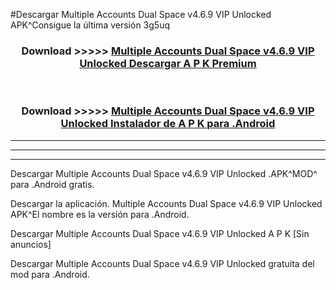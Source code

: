 #Descargar Multiple Accounts Dual Space v4.6.9 VIP Unlocked  APK^Consigue la última versión 3g5uq



<div align="center">
<h3>Download >>>>> <a href="https://es-sites.web.app/?es= Multiple Accounts Dual Space v4.6.9 VIP Unlocked ">Multiple Accounts Dual Space v4.6.9 VIP Unlocked  Descargar A P K Premium</a></h3><br>

<h3>Download >>>>> <a href="https://es-sites.web.app/?es= Multiple Accounts Dual Space v4.6.9 VIP Unlocked ">Multiple Accounts Dual Space v4.6.9 VIP Unlocked  Instalador de A P K para .Android</a></h3>
</div>


----------------------------------------------------------

----------------------------------------------------------

----------------------------------------------------------

Descargar Multiple Accounts Dual Space v4.6.9 VIP Unlocked  .APK^MOD^ para .Android gratis.

Descargar la aplicación. Multiple Accounts Dual Space v4.6.9 VIP Unlocked  APK^El nombre es la versión para .Android.

Descargar Multiple Accounts Dual Space v4.6.9 VIP Unlocked  A P K [Sin anuncios]

Descargar Multiple Accounts Dual Space v4.6.9 VIP Unlocked  gratuita del mod para .Android.